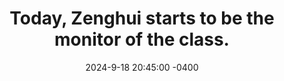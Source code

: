 ---
title: "Today, Zenghui starts to be the monitor of the class."
date: 2024-9-18 20:45:00 -0400
---